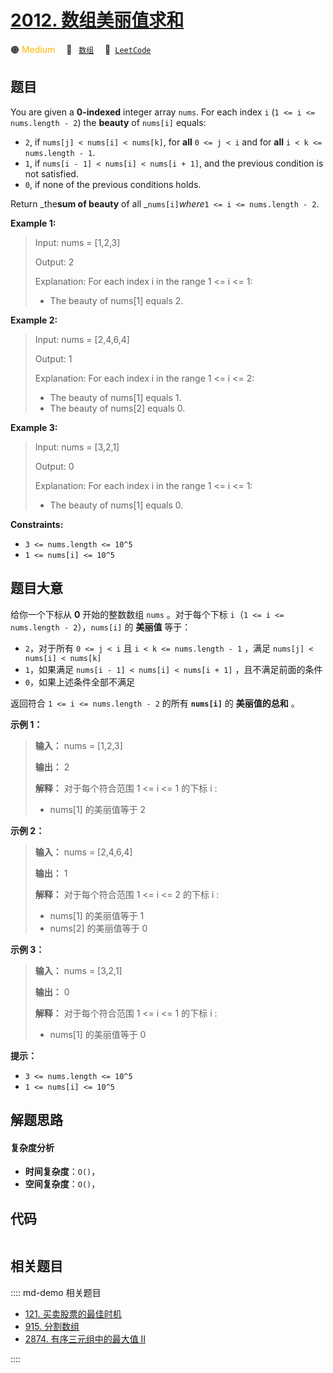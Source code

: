 # [2012. 数组美丽值求和](https://leetcode.com/problems/sum-of-beauty-in-the-array)

🟠 <font color=#ffb800>Medium</font>&emsp; 🔖&ensp; [`数组`](/leetcode/outline/tag/array.md)&emsp; 🔗&ensp;[`LeetCode`](https://leetcode.com/problems/sum-of-beauty-in-the-array)


## 题目

You are given a **0-indexed** integer array `nums`. For each index `i` (`1 <=
i <= nums.length - 2`) the **beauty** of `nums[i]` equals:

  * `2`, if `nums[j] < nums[i] < nums[k]`, for **all** `0 <= j < i` and for **all** `i < k <= nums.length - 1`.
  * `1`, if `nums[i - 1] < nums[i] < nums[i + 1]`, and the previous condition is not satisfied.
  * `0`, if none of the previous conditions holds.

Return _the**sum of beauty** of all _`nums[i]`_where_`1 <= i <= nums.length -
2`.



**Example 1:**

> Input: nums = [1,2,3]
> 
> Output: 2
> 
> Explanation: For each index i in the range 1 <= i <= 1:
> - The beauty of nums[1] equals 2.

**Example 2:**

> Input: nums = [2,4,6,4]
> 
> Output: 1
> 
> Explanation: For each index i in the range 1 <= i <= 2:
> - The beauty of nums[1] equals 1.
> - The beauty of nums[2] equals 0.

**Example 3:**

> Input: nums = [3,2,1]
> 
> Output: 0
> 
> Explanation: For each index i in the range 1 <= i <= 1:
> - The beauty of nums[1] equals 0.

**Constraints:**

  * `3 <= nums.length <= 10^5`
  * `1 <= nums[i] <= 10^5`


## 题目大意

给你一个下标从 **0** 开始的整数数组 `nums` 。对于每个下标 `i`（`1 <= i <= nums.length -
2`），`nums[i]` 的 **美丽值** 等于：

  * `2`，对于所有 `0 <= j < i` 且 `i < k <= nums.length - 1` ，满足 `nums[j] < nums[i] < nums[k]`
  * `1`，如果满足 `nums[i - 1] < nums[i] < nums[i + 1]` ，且不满足前面的条件
  * `0`，如果上述条件全部不满足

返回符合 `1 <= i <= nums.length - 2` 的所有 __`nums[i]`__ 的 **美丽值的总和** 。



**示例 1：**

> 
> 
> 
> 
> 
> **输入：** nums = [1,2,3]
> 
> **输出：** 2
> 
> **解释：** 对于每个符合范围 1 <= i <= 1 的下标 i :
> - nums[1] 的美丽值等于 2
> 
> 

**示例 2：**

> 
> 
> 
> 
> 
> **输入：** nums = [2,4,6,4]
> 
> **输出：** 1
> 
> **解释：** 对于每个符合范围 1 <= i <= 2 的下标 i :
> - nums[1] 的美丽值等于 1
> - nums[2] 的美丽值等于 0
> 
> 

**示例 3：**

> 
> 
> 
> 
> 
> **输入：** nums = [3,2,1]
> 
> **输出：** 0
> 
> **解释：** 对于每个符合范围 1 <= i <= 1 的下标 i :
> - nums[1] 的美丽值等于 0
> 
> 



**提示：**

  * `3 <= nums.length <= 10^5`
  * `1 <= nums[i] <= 10^5`


## 解题思路

#### 复杂度分析

- **时间复杂度**：`O()`，
- **空间复杂度**：`O()`，

## 代码

```javascript

```

## 相关题目

:::: md-demo 相关题目
- [121. 买卖股票的最佳时机](./0121.md)
- [915. 分割数组](https://leetcode.com/problems/partition-array-into-disjoint-intervals)
- [2874. 有序三元组中的最大值 II](https://leetcode.com/problems/maximum-value-of-an-ordered-triplet-ii)

::::
